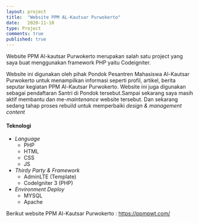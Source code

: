 ```yaml
---
layout: project
title:  "Website PPM AL-Kautsar Purwokerto"
date:   2020-11-10
type: Project
comments: true
published: true
---
```


<p class="intro"><span class="dropcap">W</span>ebsite PPM Al-kautsar Purwokerto merupakan salah satu project yang saya buat menggunakan framework PHP yaitu Codeigniter.</p>

Website ini digunakan oleh pihak Pondok Pesantren Mahasiswa Al-Kautsar Purwokerto untuk menampilkan informasi seperti profil, artikel, berita seputar kegiatan PPM Al-Kautsar Purwokerto. Website ini juga digunakan sebagai pendaftaran Santri di Pondok tersebut.Sampai sekarang saya masih aktif membantu dan me-*maintenance* website tersebut. Dan sekarang sedang tahap proses rebuild untuk memperbaiki *design & management content*

#### Teknologi
* *Language*
  * PHP
  * HTML
  * CSS
  * JS
* *Thirdy Party & Framework* 
  * AdminLTE (Template)
  * CodeIgniter 3 (PHP)
* *Environment Deploy* 
  * MYSQL
  * Apache


Berikut website PPM Al-Kautsar Purwokerto : <a href="https://ppmpwt.com/">https://ppmpwt.com/</a>